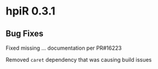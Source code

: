 # hpiR 0.3.1

## Bug Fixes

Fixed missing ... documentation per PR#16223

Removed `caret` dependency that was causing build issues
